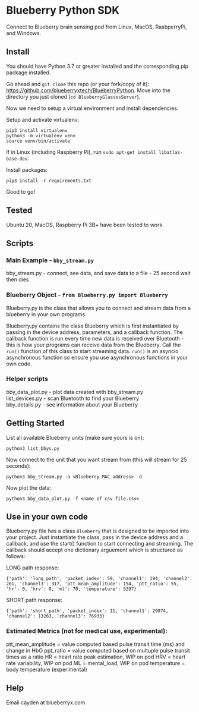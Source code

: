 # Blueberry Python SDK

Connect to Blueberry brain sensing pod from Linux, MacOS, RasbperryPi, and Windows.

## Install

You should have Python 3.7 or greater installed and the corresponding pip package installed.

Go ahead and `git clone` this repo (or your fork/copy of it): https://github.com/blueberryxtech/BlueberryPython. Move into the directory you just cloned (`cd BlueberryGlassesServer`).  

Now we need to setup a virtual environment and install dependencies.   


Setup and activate virtualenv:
```
pip3 install virtualenv
python3 -m virtualenv venv
source venv/bin/activate
```

If in Linux (including Raspberry Pi), run `sudo apt-get install libatlas-base-dev`.    

Install packages:
```
pip3 install -r requirements.txt
```

Good to go!

## Tested

Ubuntu 20, MacOS, Raspberry Pi 3B+ have been tested to work.  

## Scripts

### Main Example - `bby_stream.py`

bby_stream.py - connect, see data, and save data to a file - 25 second wait then dies

### Blueberry Object - `from Blueberry.py import Blueberry`

Blueberry.py is the class that allows you to connect and stream data from a blueberry in your own programs.  

Blueberry.py contains the class Blueberry which is first instantiated by passing in the device address, parameters, and a callback function.
The callback function is run every time new data is received over Bluetooth - this is how your programs can receive data from the Blueberry.
Call the `run()` function of this class to start streaming data. `run()` is an asyncio asynchronous function so ensure you use asynchronous functions in your own code.

### Helper scripts
bby_data_plot.py - plot data created with bby_stream.py  
list_devices.py - scan Bluetooth to find your Blueberry  
bby_details.py - see information about your Blueberry

## Getting Started

List all available Blueberry units (make sure yours is on):
```
python3 list_bbys.py
```

Now connect to the unit that you want stream from (this will stream for 25 seconds):
```
python3 bby_stream.py -a <Blueberry MAC address> -d
```

Now plot the data:  
```
python3 bby_data_plot.py -f <name of csv file.csv>
```

## Use in your own code

Blueberry.py file has a class `Blueberry` that is designed to be imported into your project. Just instantiate the class, pass in the device address and a callback, and use the start() function to start connecting and streaming. The callback should accept one dictionary arguement which is structured as follows:

LONG path response:
```
{'path': 'long_path', 'packet_index': 59, 'channel1': 194, 'channel2': 261, 'channel3': 317, 'ptt_mean_amplitude': 154, 'ptt_ratio': 55, 'hr': 0, 'hrv': 0, 'ml': 70, 'temperature': 5397}
```
SHORT path response:
```
{'path': 'short_path', 'packet_index': 11, 'channel1': 29074, 'channel2': 13263, 'channel3': 76933}
```
### Estimated Metrics (not for medical use, experimental):
ptt_mean_amplitude = value computed based pulse transit time (ms) and change in HbO 
ppt_ratio = value computed based on multuple pulse transit times as a ratio
HR = heart rate peak estimation, WIP on pod
HRV = heart rate variability, WIP on pod
ML = mental_load, WIP on pod
temperature = body temperature (experimental)

## Help

Email cayden at blueberryx.com
